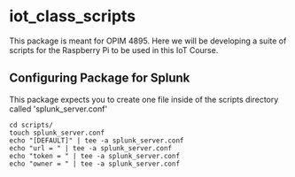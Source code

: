 # iot_class_scripts

This package is meant for OPIM 4895. Here we will be developing a suite of scripts for the Raspberry Pi to be used in this IoT Course. 


## Configuring Package for Splunk

This package expects you to create one file inside of the scripts directory called 'splunk_server.conf'

```
cd scripts/
touch splunk_server.conf
echo "[DEFAULT]" | tee -a splunk_server.conf
echo "url = " | tee -a splunk_server.conf
echo "token = " | tee -a splunk_server.conf
echo "owner = " | tee -a splunk_server.conf
